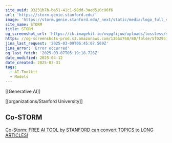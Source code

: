 ```yaml
---
site_uuid: 93231b7b-ba51-41c1-98dd-3aed510c86f6
url: 'https://storm.genie.stanford.edu/'
image: 'https://storm.genie.stanford.edu/_next/static/media/logo_full_v2.9bfb3ec4.svg'
site_name: STORM
title: STORM
og_screenshot_url: 'https://ik.imagekit.io/xvpgfijuw/uploads/lossless/screenshots/20250529_STORM_og_screenshot.jpeg'
https: //og-screenshots-prod.s3.amazonaws.com/1366x768/80/false/5f02951191a580f0e712cbb094facba1b5e089007dadac79e6887b575579da81.jpeg
jina_last_request: '2025-03-09T06:45:07.569Z'
jina_error: 'Error occurred'
og_last_fetch: '2025-03-07T05:19:18.726Z'
date_modified: 2025-04-12
date_created: 2025-03-31
tags:
  - AI-Toolkit
  - Models
---
```


[[Generative AI]]

[[organizations/Stanford University]]

## Co-STORM

[Co-Storm: FREE AI TOOL by STANFORD can convert TOPICS to LONG ARTICLES!](https://youtu.be/weZQk-Ey1JM?si=0DgSqc9_CvP3yXk8)